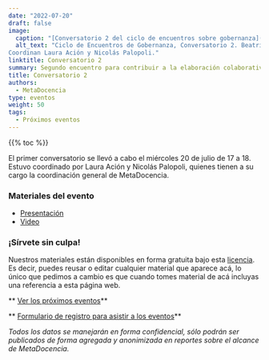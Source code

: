 ```yaml
---
date: "2022-07-20"
draft: false
image:
  caption: "[Conversatorio 2 del ciclo de encuentros sobre gobernanza](https://www.metadocencia.org/content/es/evento/Gobernanza/GobernanzaMD_agenda.jpg)"
  alt_text: "Ciclo de Encuentros de Gobernanza, Conversatorio 2. Beatriz Busaniche - La experiencia de la Fundación Vía Libre. Miércoles 03/08 a las 17 hs. (UTC-3).
Coordinan Laura Ación y Nicolás Palopoli."
linktitle: Conversatorio 2
summary: Segundo encuentro para contribuir a la elaboración colaborativa de la gobernanza de MetaDocencia
title: Conversatorio 2
authors:
  - MetaDocencia
type: eventos
weight: 50
tags:
  - Próximos eventos
---
```


{{% toc %}}

El primer conversatorio se llevó a cabo el miércoles 20 de julio de 17 a 18. Estuvo coordinado por Laura Ación y Nicolás Palopoli, quienes tienen a su cargo la coordinación general de MetaDocencia. 

### Materiales del evento

* [Presentación](https://docs.google.com/presentation/d/1RnoD3inpMVZ5VhHli3sb5nAUtWwVY8qwmBBqtb0Ql6I/edit?usp=sharing)
* [Video](https://youtu.be/SotP_QwBDj8)

### ¡Sírvete sin culpa!

Nuestros materiales están disponibles en forma gratuita bajo esta [licencia](https://creativecommons.org/licenses/by/4.0/deed.es). Es decir, puedes reusar o editar cualquier material que aparece acá, lo único que pedimos a cambio es que cuando tomes material de acá incluyas una referencia a esta página web.

** [Ver los próximos eventos](https://deploy-preview-101--metadocencia.netlify.app/eventos/)**

** [Formulario de registro para asistir a los eventos](https://docs.google.com/forms/d/e/1FAIpQLSfUHrL4F10zWwOuRKW0I8y-_7YT1p8PslzIk7jLBuoR41Hs-Q/viewform)**

*Todos los datos se manejarán en forma confidencial, sólo podrán ser publicados de forma agregada y anonimizada en reportes sobre el alcance de MetaDocencia.*
